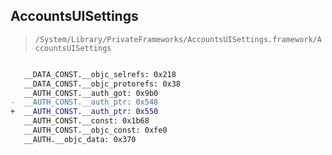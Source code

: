 ## AccountsUISettings

> `/System/Library/PrivateFrameworks/AccountsUISettings.framework/AccountsUISettings`

```diff

   __DATA_CONST.__objc_selrefs: 0x218
   __DATA_CONST.__objc_protorefs: 0x38
   __AUTH_CONST.__auth_got: 0x9b0
-  __AUTH_CONST.__auth_ptr: 0x548
+  __AUTH_CONST.__auth_ptr: 0x550
   __AUTH_CONST.__const: 0x1b68
   __AUTH_CONST.__objc_const: 0xfe0
   __AUTH.__objc_data: 0x370

```
